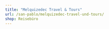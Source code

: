 ```yaml
---
title: "Melquizedec Travel & Tours"
url: /san-pablo/melquizedec-travel-und-tours/
shop: Reisebüro
---
```

